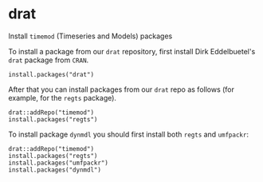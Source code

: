 # drat

Install `timemod` (Timeseries and Models) packages 

To install a package from our ```drat``` repository, first install Dirk Eddelbuetel's ```drat``` package from ```CRAN```.

```
install.packages("drat")
```

After that you can install packages from our ```drat``` repo as follows (for example, for the `regts` package).
```
drat::addRepo("timemod")
install.packages("regts")
```

To install package `dynmdl` you should first install  both `regts` and `umfpackr`:
```
drat::addRepo("timemod")
install.packages("regts")
install.packages("umfpackr")
install.packages("dynmdl")
```

